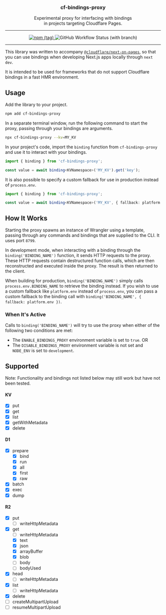 <p align="center">
  <h3 align="center">cf-bindings-proxy</h3>

  <p align="center">
    Experimental proxy for interfacing with bindings
    <br />
    in projects targeting Cloudflare Pages.
  </p>
</p>

---

<p align="center">
  <a href="https://npmjs.com/package/cf-bindings-proxy" target="_blank">
		<img alt="npm (tag)" src="https://img.shields.io/npm/v/cf-bindings-proxy/latest?color=3777FF&style=flat-square" />
	</a>
	<img alt="GitHub Workflow Status (with branch)" src="https://img.shields.io/github/actions/workflow/status/james-elicx/cf-bindings-proxy/release.yml?branch=main&color=95FF38&style=flat-square" />
</p>

---

This library was written to accompany [`@cloudflare/next-on-pages`](https://github.com/cloudflare/next-on-pages), so that you can use bindings when developing Next.js apps locally through `next dev`.

It is intended to be used for frameworks that do not support Cloudflare bindings in a fast HMR environment.

## Usage

Add the library to your project.

```sh
npm add cf-bindings-proxy
```

In a separate terminal window, run the following command to start the proxy, passing through your bindings are arguments.

```sh
npx cf-bindings-proxy --kv=MY_KV
```

In your project's code, import the `binding` function from `cf-bindings-proxy` and use it to interact with your bindings.

```ts
import { binding } from 'cf-bindings-proxy';

const value = await binding<KVNamespace>('MY_KV').get('key');
```

It is also possible to specify a custom fallback for use in production instead of `process.env`.

```ts
import { binding } from 'cf-bindings-proxy';

const value = await binding<KVNamespace>('MY_KV', { fallback: platform.env }).get('key');
```

## How It Works

Starting the proxy spawns an instance of Wrangler using a template, passing through any commands and bindings that are supplied to the CLI. It uses port `8799`.

In development mode, when interacting with a binding through the `binding('BINDING_NAME')` function, it sends HTTP requests to the proxy. These HTTP requests contain destructured function calls, which are then reconstructed and executed inside the proxy. The result is then returned to the client.

When building for production, `binding('BINDING_NAME')` simply calls `process.env.BINDING_NAME` to retrieve the binding instead. If you wish to use a custom fallback like `platform.env` instead of `process.env`, you can pass a custom fallback to the binding call with `binding('BINDING_NAME', { fallback: platform.env })`.

### When It's Active

Calls to `binding('BINDING_NAME')` will try to use the proxy when either of the following two conditions are met:

- The `ENABLE_BINDINGS_PROXY` environment variable is set to `true`.
  OR
- The `DISABLE_BINDINGS_PROXY` environment variable is not set and `NODE_ENV` is set to `development`.

## Supported

Note: Functionality and bindings not listed below may still work but have not been tested.

#### KV

- [x] put
- [x] get
- [x] list
- [x] getWithMetadata
- [x] delete

#### D1

- [x] prepare
  - [x] bind
  - [x] run
  - [x] all
  - [x] first
  - [x] raw
- [x] batch
- [x] exec
- [x] dump

#### R2

- [x] put
  - [ ] writeHttpMetadata
- [x] get
  - [ ] writeHttpMetadata
  - [x] text
  - [x] json
  - [x] arrayBuffer
  - [x] blob
  - [ ] body
  - [ ] bodyUsed
- [x] head
  - [ ] writeHttpMetadata
- [x] list
  - [ ] writeHttpMetadata
- [x] delete
- [ ] createMultipartUpload
- [ ] resumeMultipartUpload
